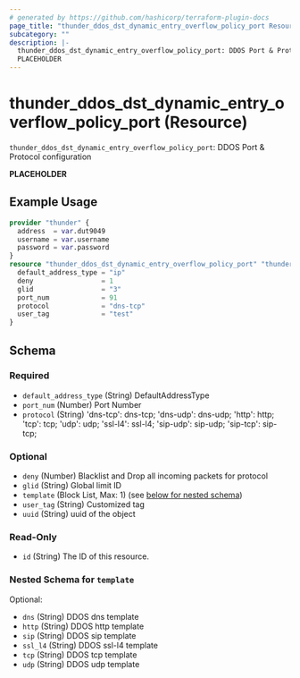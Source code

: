 ```yaml
---
# generated by https://github.com/hashicorp/terraform-plugin-docs
page_title: "thunder_ddos_dst_dynamic_entry_overflow_policy_port Resource - terraform-provider-thunder"
subcategory: ""
description: |-
  thunder_ddos_dst_dynamic_entry_overflow_policy_port: DDOS Port & Protocol configuration
  PLACEHOLDER
---
```


# thunder_ddos_dst_dynamic_entry_overflow_policy_port (Resource)

`thunder_ddos_dst_dynamic_entry_overflow_policy_port`: DDOS Port & Protocol configuration

__PLACEHOLDER__

## Example Usage

```terraform
provider "thunder" {
  address  = var.dut9049
  username = var.username
  password = var.password
}
resource "thunder_ddos_dst_dynamic_entry_overflow_policy_port" "thunder_ddos_dst_dynamic_entry_overflow_policy_port" {
  default_address_type = "ip"
  deny                 = 1
  glid                 = "3"
  port_num             = 91
  protocol             = "dns-tcp"
  user_tag             = "test"
}
```

<!-- schema generated by tfplugindocs -->
## Schema

### Required

- `default_address_type` (String) DefaultAddressType
- `port_num` (Number) Port Number
- `protocol` (String) 'dns-tcp': dns-tcp; 'dns-udp': dns-udp; 'http': http; 'tcp': tcp; 'udp': udp; 'ssl-l4': ssl-l4; 'sip-udp': sip-udp; 'sip-tcp': sip-tcp;

### Optional

- `deny` (Number) Blacklist and Drop all incoming packets for protocol
- `glid` (String) Global limit ID
- `template` (Block List, Max: 1) (see [below for nested schema](#nestedblock--template))
- `user_tag` (String) Customized tag
- `uuid` (String) uuid of the object

### Read-Only

- `id` (String) The ID of this resource.

<a id="nestedblock--template"></a>
### Nested Schema for `template`

Optional:

- `dns` (String) DDOS dns template
- `http` (String) DDOS http template
- `sip` (String) DDOS sip template
- `ssl_l4` (String) DDOS ssl-l4 template
- `tcp` (String) DDOS tcp template
- `udp` (String) DDOS udp template


